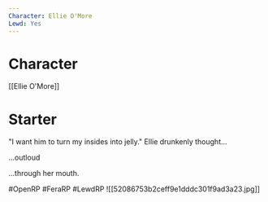 ```yaml
---
Character: Ellie O'More
Lewd: Yes
---
```

# Character
[[Ellie O'More]]

# Starter
"I want him to turn my insides into jelly." Ellie drunkenly thought...

...outloud

...through her mouth.

#OpenRP #FeraRP #LewdRP
![[52086753b2ceff9e1dddc301f9ad3a23.jpg]]